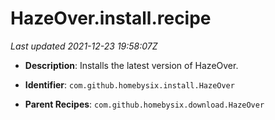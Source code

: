 # HazeOver.install.recipe

_Last updated 2021-12-23 19:58:07Z_

- **Description**: Installs the latest version of HazeOver.

- **Identifier**: `com.github.homebysix.install.HazeOver`

- **Parent Recipes**: `com.github.homebysix.download.HazeOver`